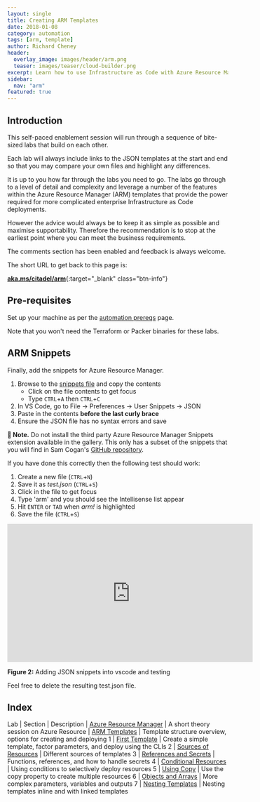 ```yaml
---
layout: single
title: Creating ARM Templates
date: 2018-01-08
category: automation
tags: [arm, template]
author: Richard Cheney
header:
  overlay_image: images/header/arm.png
  teaser: images/teaser/cloud-builder.png
excerpt: Learn how to use Infrastructure as Code with Azure Resource Manager template deployments.
sidebar:
  nav: "arm"
featured: true
---
```

## Introduction

This self-paced enablement session will run through a sequence of bite-sized labs that build on each other.

Each lab will always include links to the JSON templates at the start and end so that you may compare your own files and highlight any differences.

It is up to you how far through the labs you need to go.  The labs go through to a level of detail and complexity and leverage a number of the features within the Azure Resource Manager (ARM) templates that provide the power required for more complicated enterprise Infrastructure as Code deployments.

However the advice would always be to keep it as simple as possible and maximise supportability.  Therefore the recommendation is to stop at the earliest point where you can meet the business requirements.

The comments section has been enabled and feedback is always welcome.

The short URL to get back to this page is:

[**aka.ms/citadel/arm**](https://aka.ms/citadel/arm){:target="_blank" class="btn-info"}

## Pre-requisites

Set up your machine as per the [automation prereqs](./prereqs) page.

Note that you won't need the Terraform or Packer binaries for these labs.

## ARM Snippets

Finally, add the snippets for Azure Resource Manager.

1. Browse to the [snippets file](https://raw.githubusercontent.com/sam-cogan/azure-xplat-arm-tooling/master/VSCode/armsnippets.json) and copy the contents
    * Click on the file contents to get focus
    * Type `CTRL`+`A` then `CTRL`+`C`
1. In VS Code, go to File -> Preferences -> User Snippets -> JSON
1. Paste in the contents **before the last curly brace**
1. Ensure the JSON file has no syntax errors and save

**💬 Note.** Do not install the third party Azure Resource Manager Snippets extension available in the gallery.  This only has a subset of the snippets that you will find in Sam Cogan's [GitHub repository](https://github.com/sam-cogan/azure-xplat-arm-tooling/blob/master/VSCode/armsnippets.json).

If you have done this correctly then the following test should work:

1. Create a new file (`CTRL`+`N`)
1. Save it as _test.json_ (`CTRL`+`S`)
1. Click in the file to get focus
1. Type 'arm' and you should see the Intellisense list appear
1. Hit `ENTER` or `TAB` when _arm!_ is highlighted
1. Save the file (`CTRL`+`S`)

<iframe width="560" height="315" src="https://www.youtube.com/embed/ePxAH5YBKP4?rel=0" frameborder="0" allow="autoplay; encrypted-media" allowfullscreen></iframe>

**Figure 2:** Adding JSON snippets into vscode and testing

Feel free to delete the resulting test.json file.

## Index

Lab | Section | Description
| [Azure Resource Manager](/automation/arm/theoryARM/) | A short theory session on Azure Resource
| [ARM Templates](/automation/arm/theoryTemplates/) | Template structure overview, options for creating and deploying
1 | [First Template](/automation/arm/lab1) | Create a simple template, factor parameters, and deploy using the CLIs
2 | [Sources of Resources](/automation/arm/lab2) | Different sources of templates
3 | [References and Secrets](/automation/arm/lab3) | Functions, references, and how to handle secrets
4 | [Conditional Resources](/automation/arm/lab4) | Using conditions to selectively deploy resources
5 | [Using Copy](/automation/arm/lab5) | Use the copy property to create multiple resources
6 | [Objects and Arrays](/automation/arm/lab6) | More complex parameters, variables and outputs
7 | [Nesting Templates](/automation/arm/lab7) | Nesting templates inline and with linked templates
